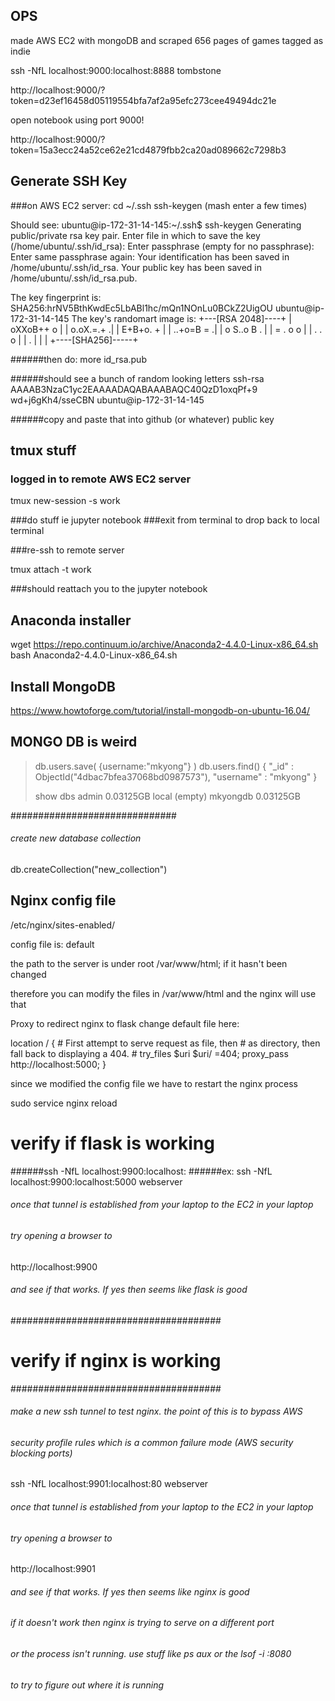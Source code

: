 ##   OPS    #######

made AWS EC2 with mongoDB and scraped 656 pages of games tagged as indie

ssh -NfL localhost:9000:localhost:8888 tombstone

http://localhost:9000/?token=d23ef16458d05119554bfa7af2a95efc273cee49494dc21e

open notebook using port 9000!

http://localhost:9000/?token=15a3ecc24a52ce62e21cd4879fbb2ca20ad089662c7298b3


## Generate SSH Key ####
###on AWS EC2 server:
cd ~/.ssh
ssh-keygen
<enter>
<enter>
<enter>
(mash enter a few times)

Should see:
ubuntu@ip-172-31-14-145:~/.ssh$ ssh-keygen
Generating public/private rsa key pair.
Enter file in which to save the key (/home/ubuntu/.ssh/id_rsa):
Enter passphrase (empty for no passphrase):
Enter same passphrase again:
Your identification has been saved in /home/ubuntu/.ssh/id_rsa.
Your public key has been saved in /home/ubuntu/.ssh/id_rsa.pub.

The key fingerprint is:
SHA256:hrNV5BthKwdEc5LbABl1hc/mQn1NOnLu0BCkZ2UigOU ubuntu@ip-172-31-14-145
The key's randomart image is:
+---[RSA 2048]----+
|      oXXoB++ o  |
|      o.oX.=.+  .|
|        E+B+o. + |
|       ..+o=B = .|
|      o S..o B . |
|       =  . o o  |
|      .    . o   |
|              .  |
|                 |
+----[SHA256]-----+

######then do:
more id_rsa.pub

######should see a bunch of random looking letters
ssh-rsa AAAAB3NzaC1yc2EAAAADAQABAAABAQC40QzD1oxqPf+9
<snip>
wd+j6gKh4/sseCBN ubuntu@ip-172-31-14-145

######copy and paste that into github (or whatever) public key

## tmux stuff #########

### logged in to remote AWS EC2 server
tmux new-session -s work

###do stuff ie jupyter notebook
###exit from terminal to drop back to local terminal

###re-ssh to remote server

tmux attach -t work

###should reattach you to the jupyter notebook

## Anaconda installer  ###########

wget https://repo.continuum.io/archive/Anaconda2-4.4.0-Linux-x86_64.sh
bash Anaconda2-4.4.0-Linux-x86_64.sh


## Install MongoDB     ###########

https://www.howtoforge.com/tutorial/install-mongodb-on-ubuntu-16.04/


## MONGO DB is weird ######

> db.users.save( {username:"mkyong"} )
> db.users.find()
{ "_id" : ObjectId("4dbac7bfea37068bd0987573"), "username" : "mkyong" }
>
> show dbs
admin   0.03125GB
local   (empty)
mkyongdb        0.03125GB

##############################

###### create new database collection
db.createCollection("new_collection")


## Nginx config file
/etc/nginx/sites-enabled/

config file is:  default

the path to the server is under root /var/www/html; if it hasn't been changed

therefore you can modify the files in /var/www/html and the nginx will use that

Proxy to redirect nginx to flask
change default file here:

location / {
                # First attempt to serve request as file, then
                # as directory, then fall back to displaying a 404.
                # try_files $uri $uri/ =404;
                proxy_pass http://localhost:5000;
        }

since we modified the config file we have to restart the nginx process

sudo service nginx reload

# verify if flask is working

######ssh -NfL localhost:9900:localhost:<flask port on web server> <ssh alias to webserver>
######ex:
ssh -NfL localhost:9900:localhost:5000 webserver

###### once that tunnel is established from your laptop to the EC2 in your laptop
###### try opening a browser to
http://localhost:9900
###### and see if that works. If yes then seems like flask is good

######################################
# verify if nginx is working
######################################

###### make a new ssh tunnel to test nginx. the point of this is to bypass AWS
###### security profile rules which is a common failure mode (AWS security blocking ports)

ssh -NfL localhost:9901:localhost:80 webserver

###### once that tunnel is established from your laptop to the EC2 in your laptop
###### try opening a browser to
http://localhost:9901
###### and see if that works. If yes then seems like nginx is good

###### if it doesn't work then nginx is trying to serve on a different port
###### or the process isn't running.  use stuff like ps aux or the lsof -i :8080
###### to try to figure out where it is running
